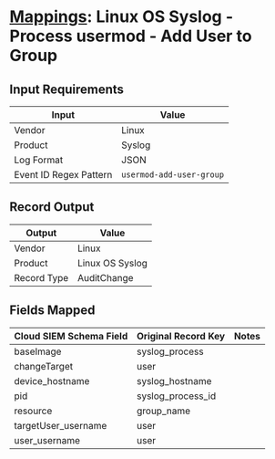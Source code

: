 # [Mappings](README.md): Linux OS Syslog - Process usermod - Add User to Group

## Input Requirements

|Input|Value|
|-----|-----|
|Vendor|Linux|
|Product|Syslog|
|Log Format|JSON|
|Event ID Regex Pattern|`usermod-add-user-group`|

## Record Output

|Output|Value|
|------|-----|
|Vendor|Linux|
|Product|Linux OS Syslog|
|Record Type|AuditChange|

## Fields Mapped

|Cloud SIEM Schema Field|Original Record Key|Notes|
|-----------------------|-------------------|-----|
|baseImage|syslog_process||
|changeTarget|user||
|device_hostname|syslog_hostname||
|pid|syslog_process_id||
|resource|group_name||
|targetUser_username|user||
|user_username|user||

